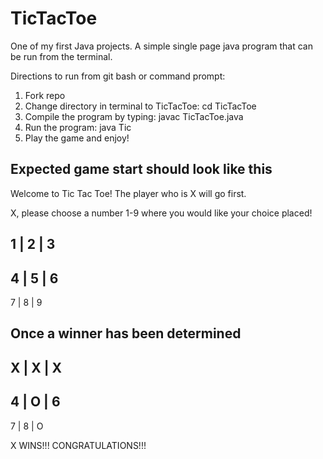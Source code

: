 # TicTacToe

One of my first Java projects. A simple single page java program that can be run from the terminal.

Directions to run from git bash or command prompt:
1) Fork repo
2) Change directory in terminal to TicTacToe:
   cd TicTacToe
3) Compile the program by typing:
   javac TicTacToe.java
4) Run the program:
   java Tic
5) Play the game and enjoy!

  
Expected game start should look like this
-----------------------------------------

Welcome to Tic Tac Toe!
The player who is X will go first.

X, please choose a number 1-9 where you would like your choice placed!

  1 | 2 | 3
  ----------
  4 | 5 | 6
  ----------
  7 | 8 | 9
  

Once a winner has been determined
---------------------------------

  X | X | X
  ----------
  4 | O | 6
  ----------
  7 | 8 | O
  


X WINS!!! CONGRATULATIONS!!!
